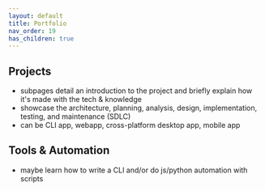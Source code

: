 ```yaml
---
layout: default
title: Portfolio
nav_order: 19
has_children: true
---
```

## Projects
- subpages detail an introduction to the project and briefly explain how it's made with the tech & knowledge
- showcase the architecture, planning, analysis, design, implementation, testing, and maintenance (SDLC)
- can be CLI app, webapp, cross-platform desktop app, mobile app

## Tools & Automation
- maybe learn how to write a CLI and/or do js/python automation with scripts